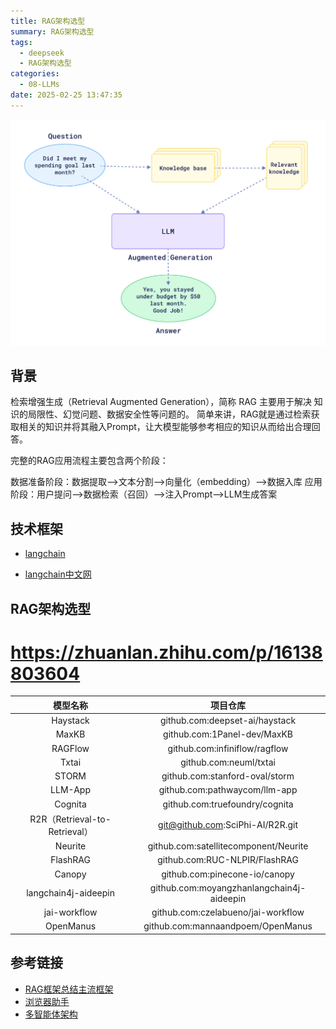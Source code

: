 ```yaml
---
title: RAG架构选型
summary: RAG架构选型
tags:
  - deepseek
  - RAG架构选型
categories:
  - 08-LLMs
date: 2025-02-25 13:47:35
---
```


![RAG简单架构.png](RAG架构选型/RAG简单架构.png)

## 背景

检索增强生成（Retrieval Augmented Generation），简称 RAG 主要用于解决 知识的局限性、幻觉问题、数据安全性等问题的。
简单来讲，RAG就是通过检索获取相关的知识并将其融入Prompt，让大模型能够参考相应的知识从而给出合理回答。

完整的RAG应用流程主要包含两个阶段：

数据准备阶段：数据提取——>文本分割——>向量化（embedding）——>数据入库
应用阶段：用户提问——>数据检索（召回）——>注入Prompt——>LLM生成答案

## 技术框架

+ [langchain](https://python.langchain.com/docs/introduction/)

+ [langchain中文网](https://docs.langchain.com.cn/docs/introduction/)

## RAG架构选型

# https://zhuanlan.zhihu.com/p/16138803604

|            模型名称             |                   项目仓库                    |
|:---------------------------:|:-----------------------------------------:|
|          Haystack           |      github.com:deepset-ai/haystack       |
|            MaxKB            |        github.com:1Panel-dev/MaxKB        |
|           RAGFlow           |       github.com:infiniflow/ragflow       |
|            Txtai            |          github.com:neuml/txtai           |
|            STORM            |      github.com:stanford-oval/storm       |
|           LLM-App           |       github.com:pathwaycom/llm-app       |
|           Cognita           |      github.com:truefoundry/cognita       |
| R2R（Retrieval-to-Retrieval） |     git@github.com:SciPhi-AI/R2R.git      |
|           Neurite           |   github.com:satellitecomponent/Neurite   |
|          FlashRAG           |       github.com:RUC-NLPIR/FlashRAG       |
|           Canopy            |       github.com:pinecone-io/canopy       |
|    langchain4j-aideepin     | github.com:moyangzhanlangchain4j-aideepin |
|        jai-workflow         |    github.com:czelabueno/jai-workflow     |
|          OpenManus          |     github.com:mannaandpoem/OpenManus     |

## 参考链接

+ [RAG框架总结主流框架](https://juejin.cn/post/7442301465249382419)
+ [浏览器助手](https://github.com/browser-use/browser-use)
+ [多智能体架构](https://mp.weixin.qq.com/s/F0JF-P2b8hT8Pjyer08gpg)